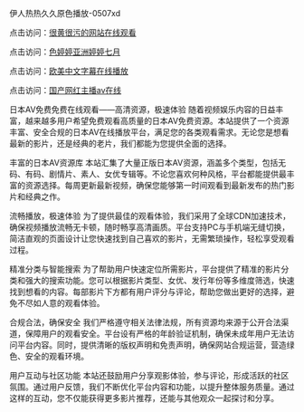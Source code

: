 伊人热热久久原色播放-0507xd


点击访问：<a href="https://bered.pages.dev/">很黄很污的网站在线观看</a>

点击访问：<a href="https://tfda.pages.dev/">色婷婷亚洲婷婷七月</a>

点击访问：<a href="https://gda-c7m.pages.dev/">欧美中文字幕在线播放</a>

点击访问：<a href="https://fdhf-454.pages.dev/">国产网红主播av在线</a>

日本AV免费免费在线观看——高清资源，极速体验
随着视频娱乐内容的日益丰富，越来越多用户希望免费观看高质量的日本AV免费资源。本站提供了一个资源丰富、安全合规的日本AV在线播放平台，满足您的各类观看需求。无论您是想看最新的影片，还是经典的老片，我们都能为您提供全面的选择。

丰富的日本AV资源库
本站汇集了大量正版日本AV资源，涵盖多个类型，包括无码、有码、剧情片、素人、女优专辑等。不论您喜欢何种风格，平台都能提供最丰富的资源选择。每周更新最新视频，确保您能够第一时间观看到最新发布的热门影片和经典之作。

流畅播放，极速体验
为了提供最佳的观看体验，我们采用了全球CDN加速技术，确保视频播放流畅无卡顿，随时畅享高清画质。平台支持PC与手机端无缝切换，简洁直观的页面设计让您快速找到自己喜欢的影片，无需繁琐操作，轻松享受观看过程。

精准分类与智能搜索
为了帮助用户快速定位所需影片，平台提供了精准的影片分类和强大的搜索功能。您可以根据影片类型、女优、发行年份等多维度筛选，快速找到想看的内容。每部影片下方都有用户评分与评论，帮助您做出更好的选择，避免不尽如人意的观看体验。

合规合法，确保安全
我们严格遵守相关法律法规，所有资源均来源于公开合法渠道，保障用户的观看安全。平台设有严格的年龄验证机制，确保未成年用户无法访问平台内容。同时，提供清晰的版权声明和免责声明，确保网站合规运营，营造绿色、安全的观看环境。

用户互动与社区功能
本站还鼓励用户分享观影体验，参与评论，形成活跃的社区氛围。通过用户反馈，我们不断优化平台内容和功能，以提升整体服务质量。通过这样的互动，您不仅能获得更多影片推荐，还能与其他观众一起探讨和分享。

<span style="display:none;">[Canonical link](https://github.com/7785xduan/40505 ）</span>
